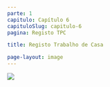 ```yaml
---
parte: 1
capitulo: Capítulo 6
capituloSlug: capitulo-6
pagina: Registo TPC

title: Registo Trabalho de Casa

page-layout: image
---
```


<img src="{{site.baseurl}}/assets/graphics/content/formulario.png"/>